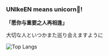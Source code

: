 ### UNIkeEN means unicorn🦄!

**「愿你与重要之人再相逢」**

大切な人といつかまた巡り会えますように

![Top Langs](https://github-readme-stats.vercel.app/api/top-langs/?username=UNIkeEN&layout=compact)

<!--
**UNIkeEN/UNIkeEN** is a ✨ _special_ ✨ repository because its `README.md` (this file) appears on your GitHub profile.

Here are some ideas to get you started:

- 🔭 I’m currently working on ...
- 🌱 I’m currently learning ...
- 👯 I’m looking to collaborate on ...
- 🤔 I’m looking for help with ...
- 💬 Ask me about ...
- 📫 How to reach me: ...
- 😄 Pronouns: ...
- ⚡ Fun fact: ...
-->
